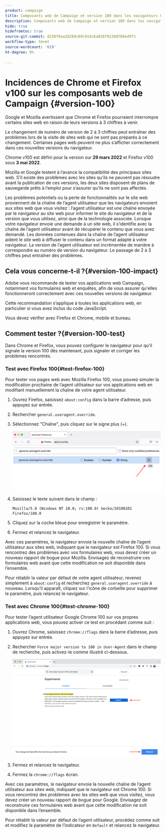 ```yaml
---
product: campaign
title: Composants web de Campaign et version 100 dans les navigateurs Chrome et Firefox
description: Composants web de Campaign et version 100 dans les navigateurs Chrome et Firefox
hide: true
hidefromtoc: true
source-git-commit: d238f0aa28289c69c91dc6a028792260708ed9f3
workflow-type: tm+mt
source-wordcount: '619'
ht-degree: 0%

---
```


# Incidences de Chrome et Firefox v100 sur les composants web de Campaign {#version-100}

Google et Mozilla avertissent que Chrome et Firefox pourraient interrompre certains sites web en raison de leurs versions à 3 chiffres à venir.

Le changement de numéro de version de 2 à 3 chiffres peut entraîner des problèmes lors de la visite de sites web qui ne sont pas préparés à ce changement. Certaines pages web peuvent ne plus s’afficher correctement dans ces nouvelles versions du navigateur.

Chrome v100 est défini pour la version sur **29 mars 2022** et Firefox v100 sous **3 mai 2022**.

Mozilla et Google testent à l’avance la compatibilité des principaux sites web. S’il existe des problèmes avec les sites qu’ils ne peuvent pas résoudre avant la publication de ces versions, les deux sites disposent de plans de sauvegarde prêts à l’emploi pour s’assurer qu’ils ne sont pas affectés.

Les problèmes potentiels ou la perte de fonctionnalités sur le site web proviennent de la chaîne de l’agent utilisateur que les navigateurs envoient aux sites web que vous visitez : l’agent utilisateur est une chaîne envoyée par le navigateur au site web pour informer le site du navigateur et de la version que vous utilisez, ainsi que de la technologie associée. Lorsque votre navigateur envoie une demande à un site web, il s’identifie avec la chaîne de l’agent utilisateur avant de récupérer le contenu que vous avez demandé. Les données contenues dans la chaîne de l’agent utilisateur aident le site web à diffuser le contenu dans un format adapté à votre navigateur. La version de l’agent utilisateur est incrémentée de manière à correspondre au numéro de version du navigateur. Le passage de 2 à 3 chiffres peut entraîner des problèmes.

## Cela vous concerne-t-il ?{#version-100-impact}

Adobe vous recommande de tester vos applications web Campaign, notamment vos formulaires web et enquêtes, afin de vous assurer qu&#39;elles fonctionneront correctement avec ces nouvelles versions de navigateur.

Cette recommandation s’applique à toutes les applications web, en particulier si vous avez inclus du code JavaScript.

Vous devez vérifier avec Firefox et Chrome, mobile et bureau.

## Comment tester ?{#version-100-test}

Dans Chrome et Firefox, vous pouvez configurer le navigateur pour qu’il signale la version 100 dès maintenant, puis signaler et corriger les problèmes rencontrés.

### Test avec Firefox 100{#test-firefox-100}

Pour tester vos pages web avec Mozilla Firefox 100, vous pouvez simuler la modification prochaine de l’agent utilisateur sur vos applications web en modifiant manuellement la chaîne de votre agent utilisateur.

1. Ouvrez Firefox, saisissez `about:config` dans la barre d’adresse, puis appuyez sur entrée.
1. Rechercher `general.useragent.override`.
1. Sélectionnez &quot;Chaîne&quot;, puis cliquez sur le signe plus (+).

   ![](assets/force-user-agent-firefox.png)

1. Saisissez le texte suivant dans le champ :

   ```
   Mozilla/5.0 (Windows NT 10.0; rv:100.0) Gecko/20100101 Firefox/100.0
   ```

1. Cliquez sur la coche bleue pour enregistrer le paramètre.
1. Fermez et relancez le navigateur.

Avec ces paramètres, le navigateur envoie la nouvelle chaîne de l’agent utilisateur aux sites web, indiquant que le navigateur est Firefox 100. Si vous rencontrez des problèmes avec vos formulaires web, vous devez créer un nouveau rapport de bogue pour Mozilla. Envisagez de reconstruire ces formulaires web avant que cette modification ne soit disponible dans l’ensemble.

Pour rétablir la valeur par défaut de votre agent utilisateur, revenez simplement à `about:config` et recherchez `general.useragent.override` à nouveau.  Lorsqu’il apparaît, cliquez sur l’icône de corbeille pour supprimer le paramètre, puis relancez le navigateur.

### Test avec Chrome 100{#test-chrome-100}

Pour tester l’agent utilisateur Google Chrome 100 sur vos propres applications web, vous pouvez activer ce test en procédant comme suit :

1. Ouvrez Chrome, saisissez `chrome://flags` dans la barre d’adresse, puis appuyez sur entrée.
1. Rechercher `Force major version to 100 in User-Agent` dans le champ de recherche, puis activez-le comme illustré ci-dessous.

   ![](assets/force-user-agent-chrome.png)

1. Fermez et relancez le navigateur.
1. Fermez la `chrome://flags` écran.

Avec ces paramètres, le navigateur envoie la nouvelle chaîne de l’agent utilisateur aux sites web, indiquant que le navigateur est Chrome 100. Si vous rencontrez des problèmes avec les sites web que vous visitez, vous devez créer un nouveau rapport de bogue pour Google. Envisagez de reconstruire ces formulaires web avant que cette modification ne soit disponible dans l’ensemble.

Pour rétablir la valeur par défaut de l’agent utilisateur, procédez comme suit et modifiez le paramètre de l’indicateur en `Default` et relancez le navigateur.
